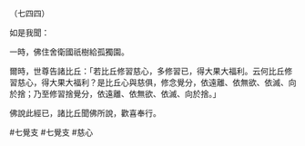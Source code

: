（七四四）

如是我聞：

一時，佛住舍衛國祇樹給孤獨園。

爾時，世尊告諸比丘：「若比丘修習慈心，多修習已，得大果大福利。云何比丘修習慈心，得大果大福利？是比丘心與慈俱，修念覺分，依遠離、依無欲、依滅、向於捨；乃至修習捨覺分，依遠離、依無欲、依滅、向於捨。」

佛說此經已，諸比丘聞佛所說，歡喜奉行。



#七覺支
#七覺支
#慈心
